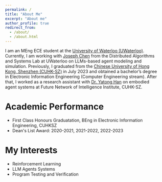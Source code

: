 ```yaml
---
permalink: /
title: "About Me"
excerpt: "About me"
author_profile: true
redirect_from: 
  - /about/
  - /about.html
---
```


I am an MEng ECE student at the [University of Waterloo (UWaterloo)](https://uwaterloo.ca/). Currently, I am working with [Joseph Chen](https://uwaterloo.ca/distributed-algorithms-systems-lab/profiles/chien-chih-joseph-chen) from the Distributed Algorithms and Systems Lab at UWaterloo on LLMs-based agent modeling and simulation. Previously, I graduated from the [Chinese University of Hong Kong, Shenzhen (CUHK-SZ)](https://www.cuhk.edu.cn/en) in July 2023 and obtained a bachelor’s degree in Electronic Information Engineering (Computer Engineering stream). After that, I worked as a research assistant with [Dr. Yatong Han](https://scholar.google.com.hk/citations?user=qO7xbbgAAAAJ) on embodied agent systems at Future Network of Intelligence Institute, CUHK-SZ.

Academic Performance
====
* First Class Honours Graduatation, BEng in Electronic Information Engineering, CUHKSZ
* Dean's List Award: 2020-2021, 2021-2022, 2022-2023


My Interests
=====
* Reinforcement Learning
* LLM Agents Systems
* Program Testing and Verification